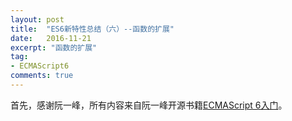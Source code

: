 ```yaml
---
layout: post
title:  "ES6新特性总结（六）--函数的扩展"
date:   2016-11-21
excerpt: "函数的扩展"
tag:
- ECMAScript6
comments: true
---
```


首先，感谢阮一峰，所有内容来自阮一峰开源书籍[ECMAScript 6入门](http://es6.ruanyifeng.com/#README)。

